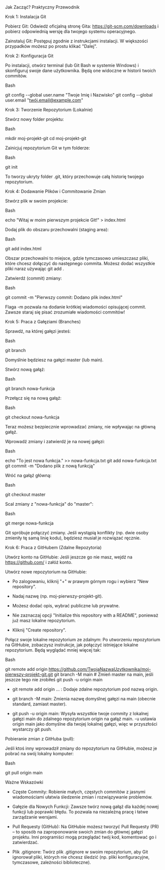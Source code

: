 Jak Zacząć? Praktyczny Przewodnik


Krok 1: Instalacja Git

Pobierz Git: Odwiedź oficjalną stronę Gita: https://git-scm.com/downloads i pobierz 
odpowiednią wersję dla twojego systemu operacyjnego.

Zainstaluj Git: Postępuj zgodnie z instrukcjami instalacji. W większości przypadków możesz 
po prostu klikać "Dalej".


Krok 2: Konfiguracja Git

Po instalacji, otwórz terminal (lub Git Bash w systemie Windows) i skonfiguruj swoje dane 
użytkownika. Będą one widoczne w historii twoich commitów.

Bash

git config --global user.name "Twoje Imię i Nazwisko"
git config --global user.email "twój.email@example.com"


Krok 3: Tworzenie Repozytorium (Lokalnie)

Stwórz nowy folder projektu:

Bash


mkdir moj-projekt-git
cd moj-projekt-git


Zainicjuj repozytorium Git w tym folderze:

Bash

git init

To tworzy ukryty folder .git, który przechowuje całą historię twojego repozytorium.

Krok 4: Dodawanie Plików i Commitowanie Zmian

Stwórz plik w swoim projekcie:

Bash

echo "Witaj w moim pierwszym projekcie Git!" > index.html

Dodaj plik do obszaru przechowalni (staging area):

Bash

git add index.html

Obszar przechowalni to miejsce, gdzie tymczasowo umieszczasz pliki, które chcesz 
dołączyć do następnego commita. Możesz dodać wszystkie pliki naraz używając git add .

Zatwierdź (commit) zmiany:

Bash

git commit -m "Pierwszy commit: Dodano plik index.html"

Flaga -m pozwala na dodanie krótkiej wiadomości opisującej commit. Zawsze staraj się 
pisać zrozumiałe wiadomości commitów!


Krok 5: Praca z Gałęziami (Branches)

Sprawdź, na której gałęzi jesteś:

Bash

git branch

Domyślnie będziesz na gałęzi master (lub main).

Stwórz nową gałąź:

Bash

git branch nowa-funkcja

Przełącz się na nową gałąź:

Bash

git checkout nowa-funkcja

Teraz możesz bezpiecznie wprowadzać zmiany, nie wpływając na główną gałąź.

Wprowadź zmiany i zatwierdź je na nowej gałęzi:

Bash

echo "To jest nowa funkcja." >> nowa-funkcja.txt
git add nowa-funkcja.txt
git commit -m "Dodano plik z nową funkcją"

Wróć na gałąź główną:

Bash

git checkout master

Scal zmiany z "nowa-funkcja" do "master":

Bash

git merge nowa-funkcja

Git spróbuje połączyć zmiany. Jeśli wystąpią konflikty (np. dwie osoby zmieniły tę samą linię 
kodu), będziesz musiał je rozwiązać ręcznie.

Krok 6: Praca z GitHubem (Zdalne Repozytoria)

Utwórz konto na GitHubie: Jeśli jeszcze go nie masz, wejdź na https://github.com/ i załóż 
konto.

Utwórz nowe repozytorium na GitHubie:

- Po zalogowaniu, kliknij "+" w prawym górnym rogu i wybierz "New repository".

- Nadaj nazwę (np. moj-pierwszy-projekt-git).

- Możesz dodać opis, wybrać publiczne lub prywatne.

- Nie zaznaczaj opcji "Initialize this repository with a README", ponieważ już masz 
  lokalne repozytorium.

- Kliknij "Create repository".

Połącz swoje lokalne repozytorium ze zdalnym:
Po utworzeniu repozytorium na GitHubie, zobaczysz instrukcje, jak połączyć istniejące 
lokalne repozytorium. Będą wyglądać mniej więcej tak:

Bash

git remote add origin https://github.com/TwojaNazwaUzytkownika/moj-pierwszy-projekt-git.git
git branch -M main # Zmień master na main, jeśli jeszcze tego nie zrobiłeś
git push -u origin main


- git remote add origin ... : Dodaje zdalne repozytorium pod nazwą origin.

- git branch -M main: Zmienia nazwę domyślnej gałęzi na main (obecnie standard, 
  zamiast master).

- git push -u origin main: Wysyła wszystkie twoje commity z lokalnej gałęzi main 
  do zdalnego repozytorium origin na gałąź main. -u ustawia origin main jako 
  domyślne dla twojej lokalnej gałęzi, więc w przyszłości wystarczy git push.

Pobieranie zmian z GitHuba (pull):

Jeśli ktoś inny wprowadził zmiany do repozytorium na GitHubie, możesz je pobrać na swój 
lokalny komputer:

Bash

git pull origin main


Ważne Wskazówki

- Częste Commity: Robienie małych, częstych commitów z jasnymi wiadomościami ułatwia 
  śledzenie zmian i rozwiązywanie problemów.

- Gałęzie dla Nowych Funkcji: Zawsze twórz nową gałąź dla każdej nowej funkcji lub 
  poprawki błędu. To pozwala na niezależną pracę i łatwe zarządzanie wersjami.

- Pull Requesty (GitHub): Na GitHubie możesz tworzyć Pull Requesty (PR) – to sposób na 
  zaproponowanie swoich zmian do głównej gałęzi projektu. Inni programiści mogą 
  przeglądać twój kod, komentować go i zatwierdzać.

- Plik .gitignore: Twórz plik .gitignore w swoim repozytorium, aby Git ignorował pliki, 
  których nie chcesz śledzić (np. pliki konfiguracyjne, tymczasowe, zależności biblioteczne).